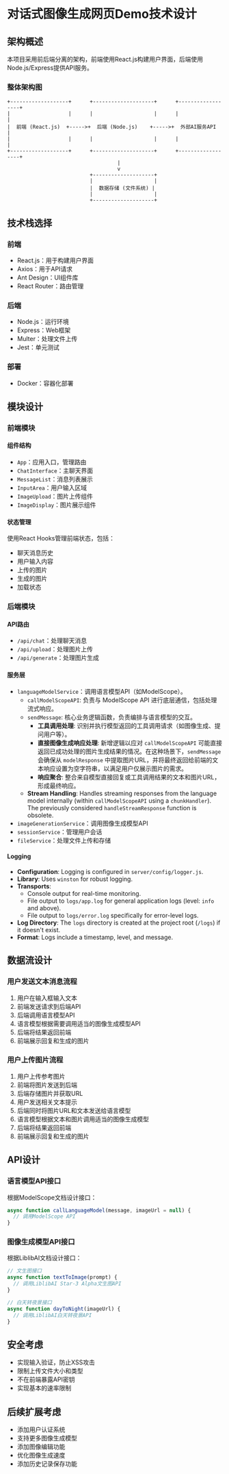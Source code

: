 # 对话式图像生成网页Demo技术设计

## 架构概述

本项目采用前后端分离的架构，前端使用React.js构建用户界面，后端使用Node.js/Express提供API服务。

### 整体架构图

```
+-------------------+      +--------------------+      +------------------+
|                   |      |                    |      |                  |
|  前端 (React.js)  +----->+  后端 (Node.js)    +----->+  外部AI服务API   |
|                   |      |                    |      |                  |
+-------------------+      +--------------------+      +------------------+
                                    |
                                    v
                           +--------------------+
                           |                    |
                           |  数据存储 (文件系统) |
                           |                    |
                           +--------------------+
```

## 技术栈选择

### 前端
- React.js：用于构建用户界面
- Axios：用于API请求
- Ant Design：UI组件库
- React Router：路由管理

### 后端
- Node.js：运行环境
- Express：Web框架
- Multer：处理文件上传
- Jest：单元测试

### 部署
- Docker：容器化部署

## 模块设计

### 前端模块

#### 组件结构
- `App`：应用入口，管理路由
- `ChatInterface`：主聊天界面
- `MessageList`：消息列表展示
- `InputArea`：用户输入区域
- `ImageUpload`：图片上传组件
- `ImageDisplay`：图片展示组件

#### 状态管理
使用React Hooks管理前端状态，包括：
- 聊天消息历史
- 用户输入内容
- 上传的图片
- 生成的图片
- 加载状态

### 后端模块

#### API路由
- `/api/chat`：处理聊天消息
- `/api/upload`：处理图片上传
- `/api/generate`：处理图片生成

#### 服务层
- `languageModelService`：调用语言模型API（如ModelScope）。
  - `callModelScopeAPI`: 负责与 ModelScope API 进行底层通信，包括处理流式响应。
  - `sendMessage`: 核心业务逻辑函数，负责编排与语言模型的交互。
      - **工具调用处理**: 识别并执行模型返回的工具调用请求（如图像生成、提问用户等）。
      - **直接图像生成响应处理**: 新增逻辑以应对 `callModelScopeAPI` 可能直接返回已成功处理的图片生成结果的情况。在这种场景下，`sendMessage` 会确保从 `modelResponse` 中提取图片URL，并将最终返回给前端的文本响应设置为空字符串，以满足用户仅展示图片的需求。
      - **响应聚合**: 整合来自模型直接回复或工具调用结果的文本和图片URL，形成最终响应。
  - **Stream Handling**: Handles streaming responses from the language model internally (within `callModelScopeAPI` using a `chunkHandler`). The previously considered `handleStreamResponse` function is obsolete.
- `imageGenerationService`：调用图像生成模型API
- `sessionService`：管理用户会话
- `fileService`：处理文件上传和存储

#### Logging
- **Configuration**: Logging is configured in `server/config/logger.js`.
- **Library**: Uses `winston` for robust logging.
- **Transports**:
    - Console output for real-time monitoring.
    - File output to `logs/app.log` for general application logs (level: `info` and above).
    - File output to `logs/error.log` specifically for error-level logs.
- **Log Directory**: The `logs` directory is created at the project root (`/logs`) if it doesn't exist.
- **Format**: Logs include a timestamp, level, and message.

## 数据流设计

### 用户发送文本消息流程
1. 用户在输入框输入文本
2. 前端发送请求到后端API
3. 后端调用语言模型API
4. 语言模型根据需要调用适当的图像生成模型API
5. 后端将结果返回前端
6. 前端展示回复和生成的图片

### 用户上传图片流程
1. 用户上传参考图片
2. 前端将图片发送到后端
3. 后端存储图片并获取URL
4. 用户发送相关文本提示
5. 后端同时将图片URL和文本发送给语言模型
6. 语言模型根据文本和图片调用适当的图像生成模型
7. 后端将结果返回前端
8. 前端展示回复和生成的图片

## API设计

### 语言模型API接口
根据ModelScope文档设计接口：
```javascript
async function callLanguageModel(message, imageUrl = null) {
  // 调用ModelScope API
}
```

### 图像生成模型API接口
根据LiblibAI文档设计接口：
```javascript
// 文生图接口
async function textToImage(prompt) {
  // 调用LiblibAI Star-3 Alpha文生图API
}

// 白天转夜景接口
async function dayToNight(imageUrl) {
  // 调用LiblibAI白天转夜景API
}
```

## 安全考虑
- 实现输入验证，防止XSS攻击
- 限制上传文件大小和类型
- 不在前端暴露API密钥
- 实现基本的速率限制

## 后续扩展考虑
- 添加用户认证系统
- 支持更多图像生成模型
- 添加图像编辑功能
- 优化图像生成速度
- 添加历史记录保存功能
